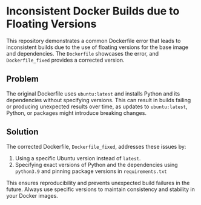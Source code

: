 # Inconsistent Docker Builds due to Floating Versions

This repository demonstrates a common Dockerfile error that leads to inconsistent builds due to the use of floating versions for the base image and dependencies.  The `Dockerfile` showcases the error, and `Dockerfile_fixed` provides a corrected version.

## Problem
The original Dockerfile uses `ubuntu:latest` and installs Python and its dependencies without specifying versions. This can result in builds failing or producing unexpected results over time, as updates to `ubuntu:latest`, Python, or packages might introduce breaking changes.

## Solution
The corrected Dockerfile, `Dockerfile_fixed`, addresses these issues by:

1.  Using a specific Ubuntu version instead of `latest`.
2.  Specifying exact versions of Python and the dependencies using `python3.9` and pinning package versions in `requirements.txt`

This ensures reproducibility and prevents unexpected build failures in the future.  Always use specific versions to maintain consistency and stability in your Docker images.